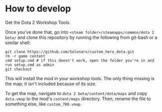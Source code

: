 # How to develop

Get the Dota 2 Workshop Tools.

Once you've done that, go into `<steam folder>/steamapps/common/dota 2 beta/` and clone this repository by running the following from git-bash or a similar shell:

    git clone https://github.com/Solonarv/custom_hero_dota.git
    rm -r game content
    cmd setup.cmd # if this doesn't work, open the folder you're in and run setup.cmd as admin
    git checkout

This will install the mod in your workshop tools. The only thing missing is the map; it isn't included because of its size.

To get the map, navigate to `dota 2 beta/content/dota/maps` and copy `dota.vmap` to the mod's `content/maps` directory. Then, rename the file to something else, like `custom_700.vmap`.